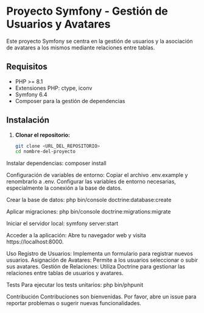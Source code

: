 # Proyecto Symfony - Gestión de Usuarios y Avatares

Este proyecto Symfony se centra en la gestión de usuarios y la asociación de avatares a los mismos mediante relaciones entre tablas.

## Requisitos

- PHP >= 8.1
- Extensiones PHP: ctype, iconv
- Symfony 6.4
- Composer para la gestión de dependencias

## Instalación

1. **Clonar el repositorio:**

   ```bash
   git clone <URL_DEL_REPOSITORIO>
   cd nombre-del-proyecto

Instalar dependencias:
composer install

Configuración de variables de entorno:
Copiar el archivo .env.example y renombrarlo a .env.
Configurar las variables de entorno necesarias, especialmente la conexión a la base de datos.

Crear la base de datos:
php bin/console doctrine:database:create

Aplicar migraciones:
php bin/console doctrine:migrations:migrate

Iniciar el servidor local:
symfony server:start

Acceder a la aplicación:
Abre tu navegador web y visita https://localhost:8000.

Uso
Registro de Usuarios: Implementa un formulario para registrar nuevos usuarios.
Asignación de Avatares: Permite a los usuarios seleccionar o subir sus avatares.
Gestión de Relaciones: Utiliza Doctrine para gestionar las relaciones entre tablas de usuarios y avatares.

Tests
Para ejecutar los tests unitarios:
php bin/phpunit

Contribución
Contribuciones son bienvenidas. Por favor, abre un issue para reportar problemas o sugerir nuevas funcionalidades.
